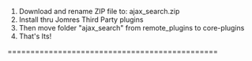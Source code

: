 
1. Download and rename ZIP file to: ajax_search.zip
2. Install thru Jomres Third Party plugins
3. Then move folder "ajax_search" from remote_plugins to core-plugins
4. That's Its!

==============================================  

